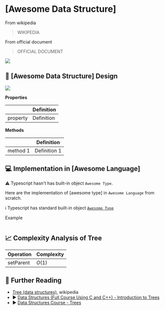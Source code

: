 # [Awesome Data Structure]

From wikipedia

> WIKIPEDIA

From official document 

> OFFICIAL DOCUMENT

![](../abstract/data-structures/image.png)


## 🎨 [Awesome Data Structure] Design

![](images/design.png)

**Properties**

|                | Definition                              |
|----------------|-----------------------------------------|
| property       | Definition                              |

**Methods**

|                 | Definition      |
|-----------------|-----------------|
| method 1        | Definition 1    |


## 💻 Implementation in [Awesome Language]

⚠️ Typescript hasn't has built-in object `Awesome Type`.

Here are the implementation of [awesome type] in `Awesome Language` from scratch.

ℹ️ Typescript has standard built-in object [`Awesome Type`](awesome-link)

Example 

```[id]
```

## 📈 Complexity Analysis of Tree


| Operation       | Complexity          |
|-----------------|---------------------|
| setParent       | $O(1)$              |

## 🔗 Further Reading

* [Tree (data structures)](https://en.wikipedia.org/wiki/Tree_(data_structure)), wikipedia
* ▶️ [Data Structures (Full Course Using C and C++) - Introduction to Trees](https://youtu.be/B31LgI4Y4DQ?t=18855)
* ▶️ [Data Structures Course - Trees](https://www.coursera.org/lecture/data-structures/trees-95qda)
